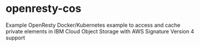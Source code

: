 # openresty-cos
Example OpenResty Docker/Kubernetes example to access and cache private elements in IBM Cloud Object Storage with AWS Signature Version 4 support
